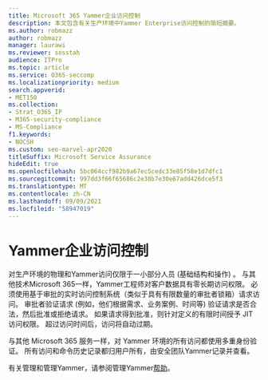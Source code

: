 ```yaml
---
title: Microsoft 365 Yammer企业访问控制
description: 本文包含有关生产环境中Yammer Enterprise访问控制的简短摘要。
ms.author: robmazz
author: robmazz
manager: laurawi
ms.reviewer: sosstah
audience: ITPro
ms.topic: article
ms.service: O365-seccomp
ms.localizationpriority: medium
search.appverid:
- MET150
ms.collection:
- Strat_O365_IP
- M365-security-compliance
- MS-Compliance
f1.keywords:
- NOCSH
ms.custom: seo-marvel-apr2020
titleSuffix: Microsoft Service Assurance
hideEdit: true
ms.openlocfilehash: 5bc064ccf982b9a67ec5cedc33e85f58e1d7dfc1
ms.sourcegitcommit: 997dd3f66f65686c2e38b7e30e67add426dce5f3
ms.translationtype: MT
ms.contentlocale: zh-CN
ms.lasthandoff: 09/09/2021
ms.locfileid: "58947019"
---
```

# <a name="yammer-enterprise-access-controls"></a>Yammer企业访问控制 

对生产环境的物理和Yammer访问仅限于一小部分人员 (基础结构和操作) 。 与其他技术Microsoft 365一样，Yammer工程师对客户数据具有零长期访问权限。 必须使用基于审批的实时访问控制系统（类似于具有有限数量的审批者锁箱）请求访问。 审批者验证请求 (例如，他们根据需求、业务案例、时间等) 验证请求是否合法，然后批准或拒绝请求。 如果请求得到批准，则针对定义的有限时间授予 JIT 访问权限。 超过访问时间后，访问将自动过期。

与其他 Microsoft 365 服务一样，对 Yammer 环境的所有访问都使用多重身份验证。 所有访问和命令历史记录都归用户所有，由安全团队Yammer记录并查看。

有关管理和管理Yammer，请参阅管理Yammer[帮助](/yammer/yammer-landing-page)。